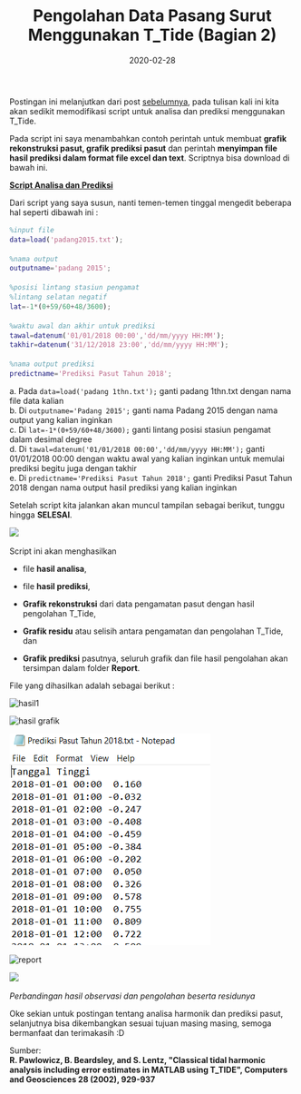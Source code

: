 ﻿---
title: Pengolahan Data Pasang Surut Menggunakan T_Tide (Bagian 2)
date: 2020-02-28
slug: pengolahan-pasut-ttide-2
tags: 
- T-Tide
- Matlab
- Pasut
categories : 
- Hidrografi
typora-root-url: ./
---

Postingan ini melanjutkan dari post [sebelumnya](https://geodesiana.com/2020/02/pengolahan-data-pasang-surut-menggunakan-ttide/), pada tulisan kali ini kita akan sedikit memodifikasi script untuk analisa dan prediksi menggunakan T_Tide.

Pada script ini saya menambahkan contoh perintah untuk membuat **grafik rekonstruksi pasut, grafik prediksi pasut** dan perintah **menyimpan file hasil prediksi dalam format file excel dan text**. Scriptnya bisa download di bawah ini.

**[Script Analisa dan Prediksi](https://1drv.ms/u/s!AlFYwWWftV2zmWiz7jst5cT8kXp2?e=KjKkJN)**

Dari script yang saya susun, nanti temen-temen tinggal mengedit beberapa hal seperti dibawah ini :

```matlab
%input file
data=load('padang2015.txt');

%nama output
outputname='padang 2015';

%posisi lintang stasiun pengamat
%lintang selatan negatif
lat=-1*(0+59/60+48/3600);

%waktu awal dan akhir untuk prediksi
tawal=datenum('01/01/2018 00:00','dd/mm/yyyy HH:MM');
takhir=datenum('31/12/2018 23:00','dd/mm/yyyy HH:MM');

%nama output prediksi
predictname='Prediksi Pasut Tahun 2018';
```

a. Pada `data=load('padang 1thn.txt');` ganti padang 1thn.txt dengan nama file data kalian  
b. Di `outputname='Padang 2015';` ganti nama Padang 2015 dengan nama output yang kalian inginkan  
c. Di `lat=-1*(0+59/60+48/3600);` ganti lintang posisi stasiun pengamat dalam desimal degree  
d. Di `tawal=datenum('01/01/2018 00:00','dd/mm/yyyy HH:MM');` ganti 01/01/2018 00:00 dengan waktu awal yang kalian inginkan untuk memulai prediksi begitu juga dengan takhir  
e. Di `predictname='Prediksi Pasut Tahun 2018';` ganti Prediksi Pasut Tahun 2018 dengan nama output hasil prediksi yang kalian inginkan

Setelah script kita jalankan akan muncul tampilan sebagai berikut, tunggu hingga **SELESAI**.

![](2ttide2.png)

Script ini akan menghasilkan  
* file **hasil analisa**,  

* file **hasil prediksi**,  

* **Grafik rekonstruksi** dari data pengamatan pasut dengan hasil pengolahan T_Tide,  

* **Grafik residu** atau selisih antara pengamatan dan pengolahan T_Tide, dan  

* **Grafik prediksi** pasutnya, seluruh grafik dan file hasil pengolahan akan tersimpan dalam folder **Report**. 

File yang dihasilkan adalah sebagai berikut :

![hasil1](2ttide3.png)

![hasil grafik](2ttide4.png)

![](2ttide5.png)

![report](2ttide6.png)

![](2ttide7.png)

_Perbandingan hasil observasi dan pengolahan beserta residunya_

Oke sekian untuk postingan tentang analisa harmonik dan prediksi pasut, selanjutnya bisa dikembangkan sesuai tujuan masing masing, semoga bermanfaat dan terimakasih :D

Sumber:  
**R. Pawlowicz, B. Beardsley, and S. Lentz, "Classical tidal harmonic analysis including error estimates in MATLAB using T_TIDE", Computers and Geosciences 28 (2002), 929-937**


